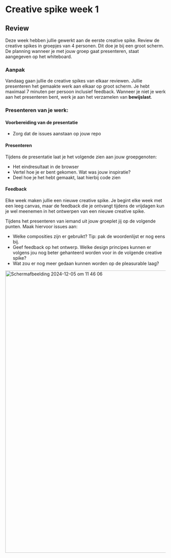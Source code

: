 # Creative spike week 1

## Review

Deze week hebben jullie gewerkt aan de eerste creative spike. Review de creative spikes in groepjes van 4 personen. Dit doe je bij een groot scherm. De planning wanneer je met jouw groep gaat presenteren, staat aangegeven op het whiteboard. 

### Aanpak

Vandaag gaan jullie de creative spikes van elkaar reviewen. Jullie presenteren het gemaakte werk aan elkaar op groot scherm. Je hebt maximaal 7 minuten per persoon inclusief feedback. Wanneer je niet je werk aan het presenteren bent, werk je aan het verzamelen van **bewijslast**. 

### Presenteren van je werk: 

#### Voorbereiding van de presentatie

- Zorg dat de issues aanstaan op jouw repo

#### Presenteren

Tijdens de presentatie laat je het volgende zien aan jouw groepgenoten:
- Het eindresultaat in de browser
- Vertel hoe je er bent gekomen. Wat was jouw inspiratie?
- Deel hoe je het hebt gemaakt, laat hierbij code zien

#### Feedback

Elke week maken jullie een nieuwe creative spike. Je begint elke week met een leeg canvas, maar de feedback die je ontvangt tijdens de vrijdagen kun je wel meenemen in het ontwerpen van een nieuwe creative spike. 

Tijdens het presenteren van iemand uit jouw groeplet jij op de volgende punten. Maak hiervoor issues aan:
- Welke composities zijn er gebruikt? Tip: pak de woordenlijst er nog eens bij.
- Geef feedback op het ontwerp. Welke design principes kunnen er volgens jou nog beter gehanteerd worden voor in de volgende creative spike? 
- Wat zou er nog meer gedaan kunnen worden op de pleasurable laag?


<img width="887" alt="Scherm­afbeelding 2024-12-05 om 11 46 06" src="https://github.com/user-attachments/assets/19696f26-93b1-4275-8dcc-2e56a3b06fa2">
